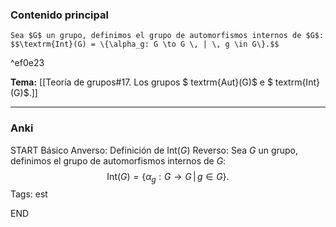 ### Contenido principal

```ad-Formal
Sea $G$ un grupo, definimos el grupo de automorfismos internos de $G$:
$$\textrm{Int}(G) = \{\alpha_g: G \to G \, | \, g \in G\}.$$
```

^ef0e23

**Tema:** [[Teoría de grupos#17. Los grupos $ textrm{Aut}(G)$ e $ textrm{Int}(G)$.]]

---
### Anki

START
Básico
Anverso: Definición de $\textrm{Int}(G)$
Reverso: Sea $G$ un grupo, definimos el grupo de automorfismos internos de $G$:
$$\textrm{Int}(G) = \{\alpha_g: G \to G \, | \, g \in G\}.$$
Tags: est
<!--ID: 1731446305229-->
END